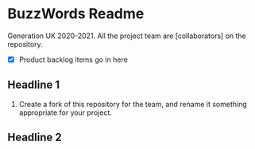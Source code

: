 # BuzzWords Readme

Generation UK 2020-2021.
All the project team are [collaborators] on the repository. 

 - [x] Product backlog items go in here

## Headline 1

 1. Create a fork of this repository for the team, and rename it something appropriate for your project.

## Headline 2
